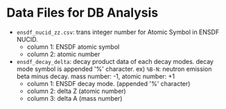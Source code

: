 # Data Files for DB Analysis

 * `ensdf_nucid_zz.csv`: trans integer number for Atomic Symbol in ENSDF NUCID.
   * column 1: ENSDF atomic symbol
   * column 2: atomic number
 * `ensdf_decay_delta`: decay product data of each decay modes. decay mode symbol is appended '%' character. ex) `%B-N`: neutron emission beta minus decay. mass number: -1, atomic number: +1
   * column 1: ENSDF decay mode. (appended '%' character)
   * column 2: delta Z (atomic number)
   * column 3: delta A (mass number)